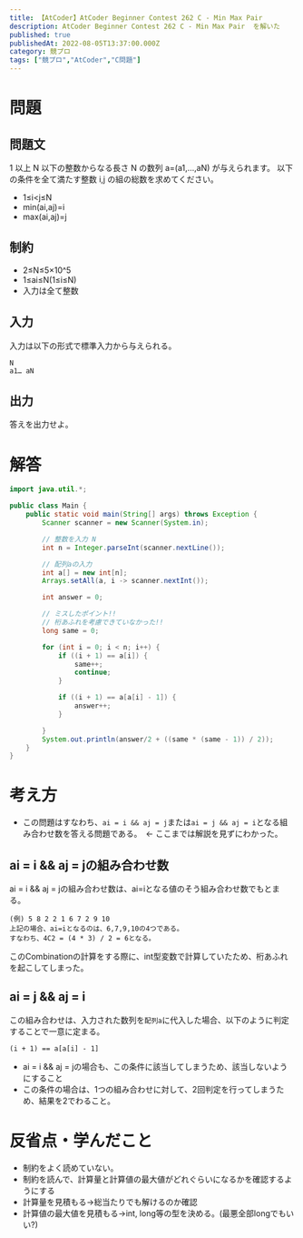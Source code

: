 ```yaml
---
title: 【AtCoder】AtCoder Beginner Contest 262 C - Min Max Pair
description: AtCoder Beginner Contest 262 C - Min Max Pair  を解いた
published: true
publishedAt: 2022-08-05T13:37:00.000Z
category: 競プロ
tags: ["競プロ","AtCoder","C問題"]
---
```


# 問題
## 問題文
1 以上 N 以下の整数からなる長さ N の数列 a=(a1,…,aN) が与えられます。
以下の条件を全て満たす整数 i,j の組の総数を求めてください。
- 1≤i<j≤N
- min(ai,aj)=i
- max(ai,aj)=j

## 制約
- 2≤N≤5×10^5
- 1≤ai≤N(1≤i≤N)
- 入力は全て整数
## 入力
入力は以下の形式で標準入力から与えられる。

```
N
a1… aN
```

## 出力
答えを出力せよ。

# 解答

```java
import java.util.*;

public class Main {
    public static void main(String[] args) throws Exception {
        Scanner scanner = new Scanner(System.in);

        // 整数を入力 N
        int n = Integer.parseInt(scanner.nextLine());

        // 配列aの入力
        int a[] = new int[n];
        Arrays.setAll(a, i -> scanner.nextInt());

        int answer = 0;

        // ミスしたポイント!!
        // 桁あふれを考慮できていなかった!!
        long same = 0;

        for (int i = 0; i < n; i++) {
            if ((i + 1) == a[i]) {
                same++;
                continue;
            }

            if ((i + 1) == a[a[i] - 1]) {
                answer++;
            }

        }
        System.out.println(answer/2 + ((same * (same - 1)) / 2));
    }
}

```

# 考え方
- この問題はすなわち、`ai = i && aj = j`または`ai = j && aj = i`となる組み合わせ数を答える問題である。　← ここまでは解説を見ずにわかった。

## ai = i && aj = jの組み合わせ数
ai = i && aj = jの組み合わせ数は、ai=iとなる値のそう組み合わせ数でもとまる。
```
(例) 5 8 2 2 1 6 7 2 9 10
上記の場合、ai=iとなるのは、6,7,9,10の4つである。
すなわち、4C2 = (4 * 3) / 2 = 6となる。

```
このCombinationの計算をする際に、int型変数で計算していたため、桁あふれを起こしてしまった。


## ai = j && aj = i
この組み合わせは、入力された数列を`配列a`に代入した場合、以下のように判定することで一意に定まる。
```
(i + 1) == a[a[i] - 1]
```

- ai = i && aj = jの場合も、この条件に該当してしまうため、該当しないようにすること
- この条件の場合は、1つの組み合わせに対して、2回判定を行ってしまうため、結果を2でわること。

# 反省点・学んだこと
- 制約をよく読めていない。
- 制約を読んで、計算量と計算値の最大値がどれぐらいになるかを確認するようにする
- 計算量を見積もる→総当たりでも解けるのか確認
- 計算値の最大値を見積もる→int, long等の型を決める。(最悪全部longでもいい?)
